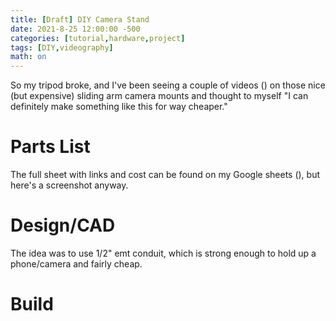 ```yaml
---
title: [Draft] DIY Camera Stand
date: 2021-8-25 12:00:00 -500
categories: [tutorial,hardware,project]
tags: [DIY,videography]
math: on
---
```


So my tripod broke, and I've been seeing a couple of videos () on those nice (but expensive) sliding arm camera mounts and thought to myself "I can definitely make something like this for way cheaper."

# Parts List

The full sheet with links and cost can be found on my Google sheets (), but here's a screenshot anyway.

# Design/CAD

The idea was to use 1/2" emt conduit, which is strong enough to hold up a phone/camera and fairly cheap. 

# Build